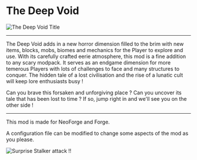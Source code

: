 # The Deep Void
![The Deep Void Title](https://i.postimg.cc/ncLcY5X5/The-Deep-Void-title.png)
***

The Deep Void adds in a new horror dimension filled to the brim with new items, blocks, mobs, biomes and mechanics for the Player to explore and use.
With its carefully crafted eerie atmosphere, this mod is a fine addition to any scary modpack. It serves as an endgame dimension for more temerous Players with lots of challenges to face and many structures to conquer.
The hidden tale of a lost civilisation and the rise of a lunatic cult will keep lore enthusiasts busy !

Can you brave this forsaken and unforgiving place ? Can you uncover its tale that has been lost to time ? If so, jump right in and we'll see you on the other side !
***

This mod is made for NeoForge and Forge.

A configuration file can be modified to change some aspects of the mod as you please.


![Surprise Stalker attack !!](https://i.postimg.cc/284RW7wJ/stalker-Up-Close-NPersonal.png)
